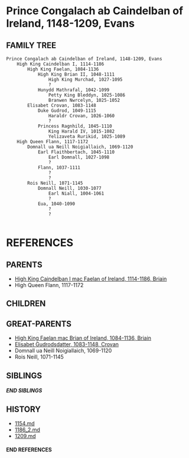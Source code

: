 # Prince Congalach ab Caindelban of Ireland, 1148-1209, Evans

## FAMILY TREE 
```
Prince Congalach ab Caindelban of Ireland, 1148-1209, Evans
    High King Caindelban I, 1114-1186
        High King Faelan, 1084-1136
            High King Brian II, 1048-1111
                High King Murchad, 1027-1095
                ?
            Hunydd Mathrafal, 1042-1099
                Petty King Bleddyn, 1025-1086
                Branwen Nwrcelyn, 1025-1052
        Elisabet Crovan, 1083-1148
            Duke Gudrod, 1049-1115
                Haraldr Crovan, 1026-1060
                ?
            Princess Ragnhild, 1045-1110
                King Harald IV, 1015-1082
                Yelizaveta Rurikid, 1025-1089
    High Queen Flann, 1117-1172
        Domnall ua Neill Noigiallaich, 1069-1120
            Earl Flaithbertach, 1045-1110
                Earl Domnall, 1027-1098
                ?
            Flann, 1037-1111
                ?
                ?
        Rois Neill, 1071-1145
            Domnall Neill, 1030-1077
                Earl Niall, 1004-1061
                ?
            Eua, 1040-1090
                ?
                ?
        
```


# REFERENCES

## PARENTS 
* [High King Caindelban I mac Faelan of Ireland, 1114-1186, Briain](p/caindelban_i_mac_faelan_1114.md)
* High Queen Flann, 1117-1172

## CHILDREN 


## GREAT-PARENTS 
* [High King Faelan mac Brian of Ireland, 1084-1136, Briain](p/faelan_mac_brian_1084.md)
* [Elisabet Gudrodsdatter, 1083-1148, Crovan](p/elisabet_gudrodsdatter_1083.md)
* Domnall ua Neill Noigiallaich, 1069-1120
* Rois Neill, 1071-1145

## SIBLINGS

##### END SIBLINGS  
## HISTORY
* [1154.md](../h/1154.md)
* [1186_2.md](../h/1186_2.md)
* [1209.md](../h/1209.md)

#### END REFERENCES
